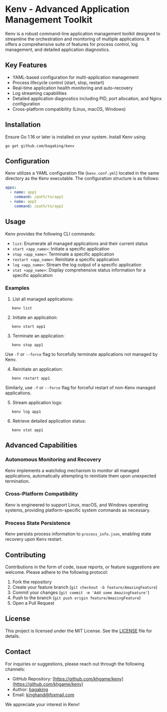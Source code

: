 # Kenv - Advanced Application Management Toolkit

Kenv is a robust command-line application management toolkit designed to streamline the orchestration and monitoring of multiple applications. It offers a comprehensive suite of features for process control, log management, and detailed application diagnostics.

## Key Features

- YAML-based configuration for multi-application management
- Process lifecycle control (start, stop, restart)
- Real-time application health monitoring and auto-recovery
- Log streaming capabilities
- Detailed application diagnostics including PID, port allocation, and Nginx configuration
- Cross-platform compatibility (Linux, macOS, Windows)

## Installation

Ensure Go 1.16 or later is installed on your system. Install Kenv using:

```
go get github.com/bagaking/kenv
```

## Configuration

Kenv utilizes a YAML configuration file (`kenv.conf.yml`) located in the same directory as the Kenv executable. The configuration structure is as follows:

```yaml
apps:
  - name: app1
    command: /path/to/app1
  - name: app2
    command: /path/to/app2
```

## Usage

Kenv provides the following CLI commands:

- `list`: Enumerate all managed applications and their current status
- `start <app_name>`: Initiate a specific application
- `stop <app_name>`: Terminate a specific application
- `restart <app_name>`: Reinitiate a specific application
- `log <app_name>`: Stream the log output of a specific application
- `stat <app_name>`: Display comprehensive status information for a specific application

### Examples

1. List all managed applications:

```
   kenv list
```

2. Initiate an application:

```
   kenv start app1
```

3. Terminate an application:

```
   kenv stop app1
```

Use `-f` or `--force` flag to forcefully terminate applications not managed by Kenv.

4. Reinitiate an application:

```
   kenv restart app1
```

Similarly, use `-f` or `--force` flag for forceful restart of non-Kenv managed applications.

5. Stream application logs:

```
   kenv log app1
```

6. Retrieve detailed application status:

```
   kenv stat app1
```

## Advanced Capabilities

### Autonomous Monitoring and Recovery

Kenv implements a watchdog mechanism to monitor all managed applications, automatically attempting to reinitiate them upon unexpected termination.

### Cross-Platform Compatibility

Kenv is engineered to support Linux, macOS, and Windows operating systems, providing platform-specific system commands as necessary.

### Process State Persistence

Kenv persists process information to `process_info.json`, enabling state recovery upon Kenv restart.

## Contributing

Contributions in the form of code, issue reports, or feature suggestions are welcome. Please adhere to the following protocol:

1. Fork the repository
2. Create your feature branch (`git checkout -b feature/AmazingFeature`)
3. Commit your changes (`git commit -m 'Add some AmazingFeature'`)
4. Push to the branch (`git push origin feature/AmazingFeature`)
5. Open a Pull Request

## License

This project is licensed under the MIT License. See the [LICENSE](LICENSE) file for details.

## Contact

For inquiries or suggestions, please reach out through the following channels:

- GitHub Repository: [https://github.com/khgame/kenv](https://github.com/khgame/kenv)
- Author: [bagaking](https://github.com/bagaking)
- Email: [kinghand@foxmail.com](mailto:kinghand@foxmail.com)

We appreciate your interest in Kenv!
